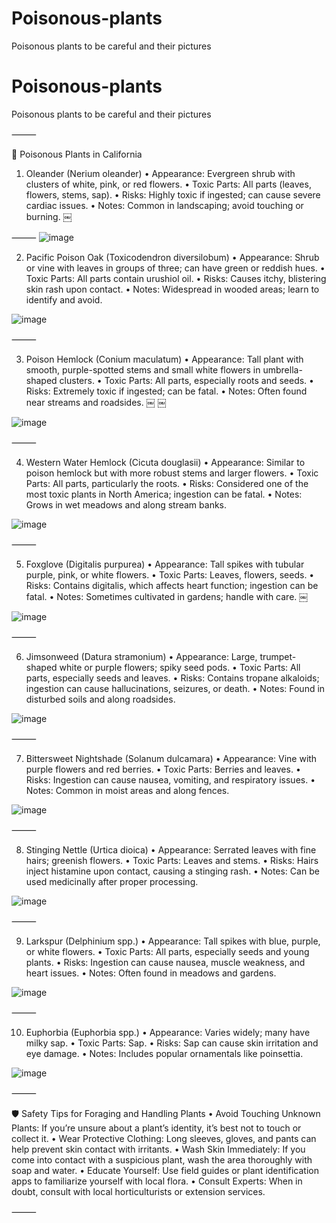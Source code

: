 # Poisonous-plants
Poisonous plants to be careful and their pictures 
# Poisonous-plants
Poisonous plants to be careful and their pictures 


⸻

🌿 Poisonous Plants in California

1. Oleander (Nerium oleander)
	•	Appearance: Evergreen shrub with clusters of white, pink, or red flowers.
	•	Toxic Parts: All parts (leaves, flowers, stems, sap).
	•	Risks: Highly toxic if ingested; can cause severe cardiac issues.
	•	Notes: Common in landscaping; avoid touching or burning. ￼


⸻
![image](https://github.com/user-attachments/assets/af8bd7ee-8962-441d-9ccb-ff951469aa03)


2. Pacific Poison Oak (Toxicodendron diversilobum)
	•	Appearance: Shrub or vine with leaves in groups of three; can have green or reddish hues.
	•	Toxic Parts: All parts contain urushiol oil.
	•	Risks: Causes itchy, blistering skin rash upon contact.
	•	Notes: Widespread in wooded areas; learn to identify and avoid.

![image](https://github.com/user-attachments/assets/feab3632-e5bc-41b8-91cb-b1f4aa4e9ffc)


⸻

3. Poison Hemlock (Conium maculatum)
	•	Appearance: Tall plant with smooth, purple-spotted stems and small white flowers in umbrella-shaped clusters.
	•	Toxic Parts: All parts, especially roots and seeds.
	•	Risks: Extremely toxic if ingested; can be fatal.
	•	Notes: Often found near streams and roadsides. ￼ ￼

![image](https://github.com/user-attachments/assets/412c7b76-8f3f-410b-803e-169558bcfd92)

⸻

4. Western Water Hemlock (Cicuta douglasii)
	•	Appearance: Similar to poison hemlock but with more robust stems and larger flowers.
	•	Toxic Parts: All parts, particularly the roots.
	•	Risks: Considered one of the most toxic plants in North America; ingestion can be fatal.
	•	Notes: Grows in wet meadows and along stream banks.

![image](https://github.com/user-attachments/assets/5a75a093-8689-4f90-9bec-a4879cbf3394)

⸻

5. Foxglove (Digitalis purpurea)
	•	Appearance: Tall spikes with tubular purple, pink, or white flowers.
	•	Toxic Parts: Leaves, flowers, seeds.
	•	Risks: Contains digitalis, which affects heart function; ingestion can be fatal.
	•	Notes: Sometimes cultivated in gardens; handle with care. ￼

![image](https://github.com/user-attachments/assets/4b122cce-dc2b-468c-b0f2-1ffdbf38fb25)

⸻

6. Jimsonweed (Datura stramonium)
	•	Appearance: Large, trumpet-shaped white or purple flowers; spiky seed pods.
	•	Toxic Parts: All parts, especially seeds and leaves.
	•	Risks: Contains tropane alkaloids; ingestion can cause hallucinations, seizures, or death.
	•	Notes: Found in disturbed soils and along roadsides.

![image](https://github.com/user-attachments/assets/ac4b5487-3b46-4b89-b164-68d18124b8b5)

⸻

7. Bittersweet Nightshade (Solanum dulcamara)
	•	Appearance: Vine with purple flowers and red berries.
	•	Toxic Parts: Berries and leaves.
	•	Risks: Ingestion can cause nausea, vomiting, and respiratory issues.
	•	Notes: Common in moist areas and along fences.

![image](https://github.com/user-attachments/assets/9d8fb09a-2e72-4c02-b19d-de6a7565812b)

⸻

8. Stinging Nettle (Urtica dioica)
	•	Appearance: Serrated leaves with fine hairs; greenish flowers.
	•	Toxic Parts: Leaves and stems.
	•	Risks: Hairs inject histamine upon contact, causing a stinging rash.
	•	Notes: Can be used medicinally after proper processing.

![image](https://github.com/user-attachments/assets/061b52bd-6a56-4147-8406-246d33cec3c3)

⸻

9. Larkspur (Delphinium spp.)
	•	Appearance: Tall spikes with blue, purple, or white flowers.
	•	Toxic Parts: All parts, especially seeds and young plants.
	•	Risks: Ingestion can cause nausea, muscle weakness, and heart issues.
	•	Notes: Often found in meadows and gardens.

![image](https://github.com/user-attachments/assets/981155ce-def5-4663-9a21-091d10efd39a)

⸻

10. Euphorbia (Euphorbia spp.)
	•	Appearance: Varies widely; many have milky sap.
	•	Toxic Parts: Sap.
	•	Risks: Sap can cause skin irritation and eye damage.
	•	Notes: Includes popular ornamentals like poinsettia.

![image](https://github.com/user-attachments/assets/bd36528a-c57d-41e2-98b3-0417c3bc226c)

⸻

🛡️ Safety Tips for Foraging and Handling Plants
	•	Avoid Touching Unknown Plants: If you’re unsure about a plant’s identity, it’s best not to touch or collect it.
	•	Wear Protective Clothing: Long sleeves, gloves, and pants can help prevent skin contact with irritants.
	•	Wash Skin Immediately: If you come into contact with a suspicious plant, wash the area thoroughly with soap and water.
	•	Educate Yourself: Use field guides or plant identification apps to familiarize yourself with local flora.
	•	Consult Experts: When in doubt, consult with local horticulturists or extension services.

⸻
